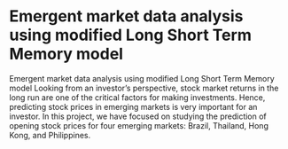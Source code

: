 # Emergent market data analysis using modified Long Short Term Memory model
Emergent market data analysis using modified Long Short Term Memory model
Looking from an investor’s perspective, stock market returns in the long run are one of the critical factors for making investments. Hence, predicting stock prices in emerging markets is very important for an investor. In this project, we have focused on studying the prediction of opening stock prices for four emerging markets: Brazil, Thailand, Hong Kong, and Philippines.
